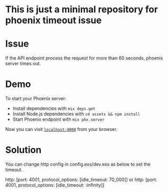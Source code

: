 # This is just a minimal repository for phoenix timeout issue
# Issue
If the API endpoint process the request for more than 60 seconds, phoenix server times out.
# Demo

To start your Phoenix server:

  * Install dependencies with `mix deps.get`
  * Install Node.js dependencies with `cd assets && npm install`
  * Start Phoenix endpoint with `mix phx.server`

Now you can visit [`localhost:4000`](http://localhost:4000) from your browser.

# Solution

You can change http config in config.exs/dev.exs as below to set the timeout.

http: [port: 4001, protocol_options: [idle_timeout: 70_000]] or
http: [port: 4001, protocol_options: [idle_timeout: :infinity]]
